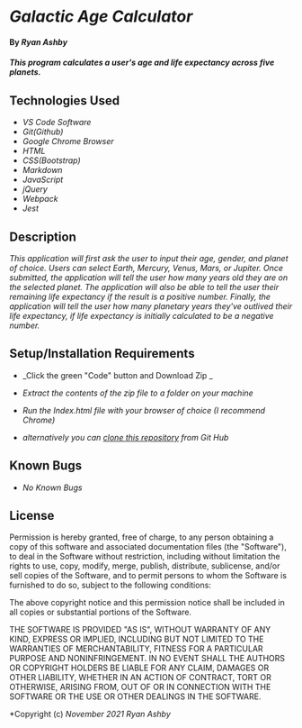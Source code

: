 # _Galactic Age Calculator_

#### By _**Ryan Ashby**_

#### _This program calculates a user's age and life expectancy across five planets._

## Technologies Used

* _VS Code Software_
* _Git(Github)_
* _Google Chrome Browser_
* _HTML_
* _CSS(Bootstrap)_
* _Markdown_  
* _JavaScript_
* _jQuery_
* _Webpack_
* _Jest_


## Description

_This application will first ask the user to input their age, gender, and planet of choice. Users can select Earth, Mercury, Venus, Mars, or Jupiter.  Once submitted, the application will tell the user how many years old they are on the selected planet. The application will also be able to tell the user their remaining life expectancy if the result is a positive number. Finally, the application will tell the user how many planetary years they've outlived their life expectancy, if life expectancy is initially calculated to be a negative number._

## Setup/Installation Requirements

* _Click the green "Code" button and Download Zip _
* _Extract the contents of the zip file to a folder on your machine_
* _Run the Index.html file with your browser of choice (I recommend Chrome)_

* _alternatively you can [clone this repository](https://www.learnhowtoprogram.com/introduction-to-programming/git-html-and-css/practice-github-remote-repositories) from Git Hub_


## Known Bugs

* _No Known Bugs_

## License

Permission is hereby granted, free of charge, to any person obtaining a copy of this software and associated documentation files (the "Software"), to deal in the Software without restriction, including without limitation the rights to use, copy, modify, merge, publish, distribute, sublicense, and/or sell copies of the Software, and to permit persons to whom the Software is furnished to do so, subject to the following conditions:

The above copyright notice and this permission notice shall be included in all copies or substantial portions of the Software.

THE SOFTWARE IS PROVIDED "AS IS", WITHOUT WARRANTY OF ANY KIND, EXPRESS OR IMPLIED, INCLUDING BUT NOT LIMITED TO THE WARRANTIES OF MERCHANTABILITY, FITNESS FOR A PARTICULAR PURPOSE AND NONINFRINGEMENT. IN NO EVENT SHALL THE AUTHORS OR COPYRIGHT HOLDERS BE LIABLE FOR ANY CLAIM, DAMAGES OR OTHER LIABILITY, WHETHER IN AN ACTION OF CONTRACT, TORT OR OTHERWISE, ARISING FROM, OUT OF OR IN CONNECTION WITH THE SOFTWARE OR THE USE OR OTHER DEALINGS IN THE SOFTWARE.

*Copyright (c) _November 2021_ _Ryan Ashby_